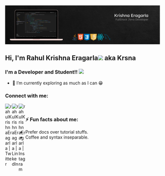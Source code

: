 ![MasterHead](https://github.com/rkj3001/rkj3001/blob/main/Architect%20Linkedin%20Background%20(1).png?raw=true)

## Hi, I'm Rahul Krishna Eragarla<img src="https://media.giphy.com/media/f7omQNmgiyjj5sffvZ/giphy.gif" width="60" > aka Krsna
### I'm a Developer and Student!!  <img src="https://media3.giphy.com/media/NWNJHyPmIuXGxt6QnO/giphy_s.gif" width="25">

- 🎈 I’m currently exploring as much as I can 😁


### Connect with me:

[<img align="left" alt="rahulKrishnaEragarla | Twitter" width="22px" src="https://cdn2.iconfinder.com/data/icons/social-media-2285/512/1_Twitter_colored_svg-512.png" target="_blank" />][twitter]
[<img align="left" alt="rahulKrishnaEragarla | LinkedIn" width="22px" src="https://cdn2.iconfinder.com/data/icons/social-media-2285/512/1_Linkedin_unofficial_colored_svg-512.png" target="_blank" />][linkedin]
[<img align="left" alt="rahulKrishnaEragarla | Instagram" width="22px" src="https://cdn2.iconfinder.com/data/icons/social-media-2285/512/1_Instagram_colored_svg_1-512.png" target="_blank" />][instagram]

<br />

### ⚡ Fun facts about me:
- Prefer docs over tutorial stuffs.
- Coffee and syntax inseparable.


[twitter]: https://twitter.com/J3002Rk
[instagram]: https://instagram.com/rk.j3
[linkedin]: https://linkedin.com/in/rahulkrishnaeragarla
